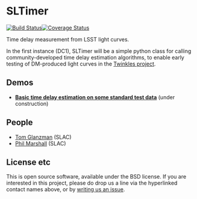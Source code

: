 # SLTimer
[![Build Status](https://travis-ci.org/DarkEnergyScienceCollaboration/SLTimer.svg?branch=master)](https://travis-ci.org/DarkEnergyScienceCollaboration/SLTimer)[![Coverage Status](https://coveralls.io/repos/github/DarkEnergyScienceCollaboration/SLTimer/badge.svg?branch=master)](https://coveralls.io/github/DarkEnergyScienceCollaboration/SLTimer?branch=master)

Time delay measurement from LSST light curves.

In the first instance (DC1), SLTimer will be a simple python class for calling community-developed time delay estimation algorithms, to enable early testing of DM-produced light curves in the [Twinkles project](https://github.com/DarkEnergyScienceCollaboration/Twinkles).


## Demos

* **[Basic time delay estimation on some standard test data](https://github.com/DarkEnergyScienceCollaboration/SLTimer/blob/master/notebooks/Demo.ipynb)** (under construction)


## People

* [Tom Glanzman](https://github.com/DarkEnergyScienceCollaboration/SLTimer/issues/new?body=@TomGlanzman) (SLAC)
* [Phil Marshall](https://github.com/DarkEnergyScienceCollaboration/SLTimer/issues/new?body=@drphilmarshall) (SLAC)


## License etc

This is open source software, available under the BSD license. If you are interested in this project, please do drop us a line via the hyperlinked contact names above, or by [writing us an issue](https://github.com/DarkEnergyScienceCollaboration/SLTimer/issues/new).
